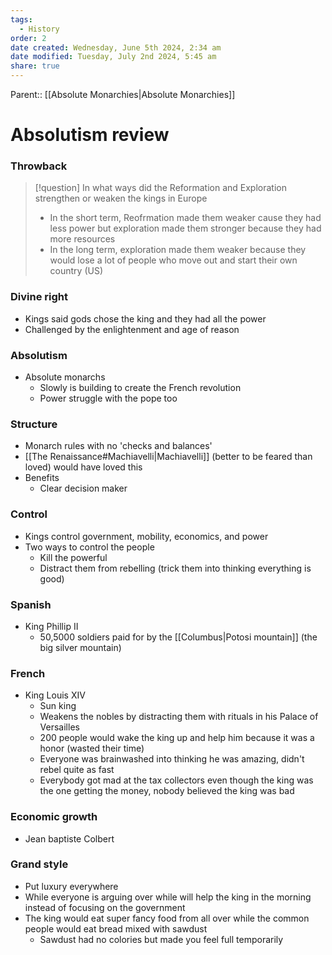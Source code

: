 ```yaml
---
tags:
  - History
order: 2
date created: Wednesday, June 5th 2024, 2:34 am
date modified: Tuesday, July 2nd 2024, 5:45 am
share: true
---
```

  
Parent:: [[Absolute Monarchies|Absolute Monarchies]]  
  
# Absolutism review  
  
### Throwback  
  
> [!question] In what ways did the Reformation and Exploration strengthen or weaken the kings in Europe  
>  
> - In the short term, Reofrmation made them weaker cause they had less power but exploration made them stronger because they had more resources  
> - In the long term, exploration made them weaker because they would lose a lot of people who move out and start their own country (US)  
  
### Divine right  
  
- Kings said gods chose the king and they had all the power  
- Challenged by the enlightenment and age of reason  
  
### Absolutism  
  
- Absolute monarchs  
  - Slowly is building to create the French revolution  
  - Power struggle with the pope too  
  
### Structure  
  
- Monarch rules with no 'checks and balances'  
- [[The Renaissance#Machiavelli|Machiavelli]] (better to be feared than loved) would have loved this  
- Benefits  
  - Clear decision maker  
  
### Control  
  
- Kings control government, mobility, economics, and power  
- Two ways to control the people  
  - Kill the powerful  
  - Distract them from rebelling (trick them into thinking everything is good)  
  
### Spanish  
  
- King Phillip II  
  - 50,5000 soldiers paid for by the [[Columbus|Potosi mountain]] (the big silver mountain)  
  
### French  
  
- King Louis XIV  
  - Sun king  
  - Weakens the nobles by distracting them with rituals in his Palace of Versailles  
  - 200 people would wake the king up and help him because it was a honor (wasted their time)  
  - Everyone was brainwashed into thinking he was amazing, didn't rebel quite as fast  
  - Everybody got mad at the tax collectors even though the king was the one getting the money, nobody believed the king was bad  
  
### Economic growth  
  
- Jean baptiste Colbert  
  
### Grand style  
  
- Put luxury everywhere  
- While everyone is arguing over while will help the king in the morning instead of focusing on the government  
- The king would eat super fancy food from all over while the common people would eat bread mixed with sawdust  
  - Sawdust had no colories but made you feel full temporarily  
